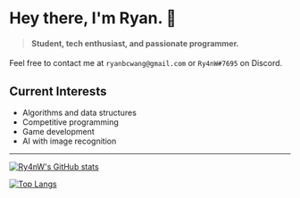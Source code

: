 # Hey there, I'm Ryan. 👋

> #### Student, tech enthusiast, and passionate programmer.

Feel free to contact me at `ryanbcwang@gmail.com` or `Ry4nW#7695` on Discord.

## Current Interests


- Algorithms and data structures
- Competitive programming 
- Game development
- AI with image recognition 

---

[![Ry4nW's GitHub stats](https://github-readme-stats.vercel.app/api?username=Ry4nW&show_icons=true&theme=onedark)](https://github.com/anuraghazra/github-readme-stats)

[![Top Langs](https://github-readme-stats.vercel.app/api/top-langs/?username=Ry4nW&layout=compact&theme=onedark)](https://github.com/anuraghazra/github-readme-stats)




